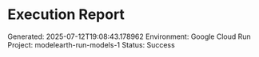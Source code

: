 
# Execution Report

Generated: 2025-07-12T19:08:43.178962
Environment: Google Cloud Run
Project: modelearth-run-models-1
Status: Success
